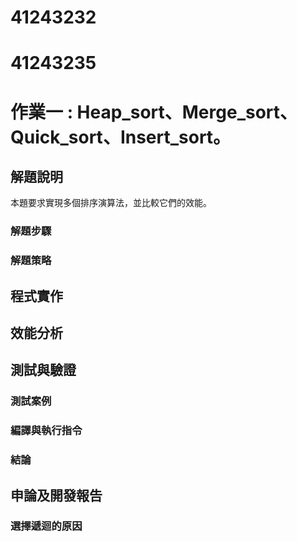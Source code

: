 # 41243232
# 41243235



# 作業一 : Heap_sort、Merge_sort、Quick_sort、Insert_sort。


## 解題說明

本題要求實現多個排序演算法，並比較它們的效能。

### 解題步驟


### 解題策略



## 程式實作




## 效能分析



## 測試與驗證

### 測試案例



### 編譯與執行指令



### 結論



## 申論及開發報告

### 選擇遞迴的原因

